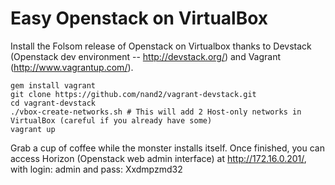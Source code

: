 Easy Openstack on VirtualBox
============================
Install the Folsom release of Openstack on Virtualbox thanks to Devstack (Openstack dev environment -- http://devstack.org/) and Vagrant (http://www.vagrantup.com/).

```
gem install vagrant
git clone https://github.com/nand2/vagrant-devstack.git
cd vagrant-devstack
./vbox-create-networks.sh # This will add 2 Host-only networks in VirtualBox (careful if you already have some)
vagrant up
```

Grab a cup of coffee while the monster installs itself. Once finished, you can access Horizon (Openstack web admin interface) at http://172.16.0.201/, with login: admin and pass: Xxdmpzmd32